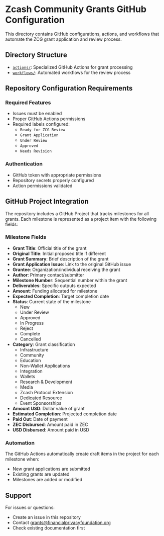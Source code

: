 # Zcash Community Grants GitHub Configuration

This directory contains GitHub configurations, actions, and workflows that automate the ZCG grant application and review process.

## Directory Structure

- [`actions/`](./actions/): Specialized GitHub Actions for grant processing
- [`workflows/`](./workflows/): Automated workflows for the review process

## Repository Configuration Requirements

### Required Features
- Issues must be enabled
- Proper GitHub Actions permissions
- Required labels configured:
  - `Ready for ZCG Review`
  - `Grant Application`
  - `Under Review`
  - `Approved`
  - `Needs Revision`

### Authentication
- GitHub token with appropriate permissions
- Repository secrets properly configured
- Action permissions validated

## GitHub Project Integration

The repository includes a GitHub Project that tracks milestones for all grants. Each milestone is represented as a project item with the following fields:

### Milestone Fields
- **Grant Title**: Official title of the grant
- **Original Title**: Initial proposed title if different
- **Grant Summary**: Brief description of the grant
- **Grant Application Issue**: Link to the original GitHub issue
- **Grantee**: Organization/individual receiving the grant
- **Author**: Primary contact/submitter
- **Milestone Number**: Sequential number within the grant
- **Deliverables**: Specific outputs expected
- **Amount**: Funding allocated for milestone
- **Expected Completion**: Target completion date
- **Status**: Current state of the milestone
  - New
  - Under Review
  - Approved
  - In Progress
  - Reject
  - Complete
  - Cancelled
- **Category**: Grant classification
  - Infrastructure
  - Community
  - Education
  - Non-Wallet Applications
  - Integration
  - Wallets
  - Research & Development
  - Media
  - Zcash Protocol Extension
  - Dedicated Resource
  - Event Sponsorships
- **Amount USD**: Dollar value of grant
- **Estimated Completion**: Projected completion date
- **Paid Out**: Date of payment
- **ZEC Disbursed**: Amount paid in ZEC
- **USD Disbursed**: Amount paid in USD

### Automation
The GitHub Actions automatically create draft items in the project for each milestone when:
- New grant applications are submitted
- Existing grants are updated
- Milestones are added or modified

## Support

For issues or questions:
- Create an issue in this repository
- Contact grants@financialprivacyfoundation.org
- Check existing documentation first
